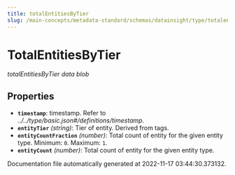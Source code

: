 ```yaml
---
title: totalEntitiesByTier
slug: /main-concepts/metadata-standard/schemas/datainsight/type/totalentitiesbytier
---
```


# TotalEntitiesByTier

*totalEntitiesByTier data blob*

## Properties

- **`timestamp`**: timestamp. Refer to *../../type/basic.json#/definitions/timestamp*.
- **`entityTier`** *(string)*: Tier of entity. Derived from tags.
- **`entityCountFraction`** *(number)*: Total count of entity for the given entity type. Minimum: `0`. Maximum: `1`.
- **`entityCount`** *(number)*: Total count of entity for the given entity type.


Documentation file automatically generated at 2022-11-17 03:44:30.373132.
